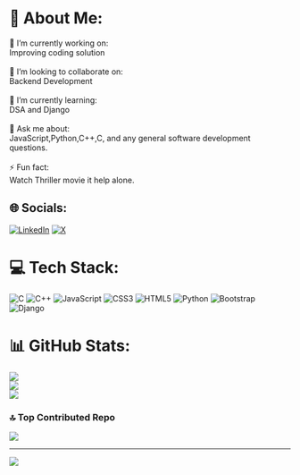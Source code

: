 # 💫 About Me:
🔭 I’m currently working on:<br>Improving coding solution<br><br>👯 I’m looking to collaborate on:<br>Backend Development<br><br>🌱 I’m currently learning:<br>DSA and Django<br><br>💬 Ask me about:<br>JavaScript,Python,C++,C, and any general software development questions.<br><br>⚡ Fun fact:<br>Watch Thriller movie it help alone.


## 🌐 Socials:
[![LinkedIn](https://img.shields.io/badge/LinkedIn-%230077B5.svg?logo=linkedin&logoColor=white)](https://linkedin.com/in/im-yash21) [![X](https://img.shields.io/badge/X-black.svg?logo=X&logoColor=white)](https://x.com/im_yash21) 

# 💻 Tech Stack:
![C](https://img.shields.io/badge/c-%2300599C.svg?style=for-the-badge&logo=c&logoColor=white) ![C++](https://img.shields.io/badge/c++-%2300599C.svg?style=for-the-badge&logo=c%2B%2B&logoColor=white) ![JavaScript](https://img.shields.io/badge/javascript-%23323330.svg?style=for-the-badge&logo=javascript&logoColor=%23F7DF1E) ![CSS3](https://img.shields.io/badge/css3-%231572B6.svg?style=for-the-badge&logo=css3&logoColor=white) ![HTML5](https://img.shields.io/badge/html5-%23E34F26.svg?style=for-the-badge&logo=html5&logoColor=white) ![Python](https://img.shields.io/badge/python-3670A0?style=for-the-badge&logo=python&logoColor=ffdd54) ![Bootstrap](https://img.shields.io/badge/bootstrap-%238511FA.svg?style=for-the-badge&logo=bootstrap&logoColor=white) ![Django](https://img.shields.io/badge/django-%23092E20.svg?style=for-the-badge&logo=django&logoColor=white)
# 📊 GitHub Stats:
![](https://github-readme-stats.vercel.app/api?username=im-yash21&theme=aura_dark&hide_border=false&include_all_commits=false&count_private=false)<br/>
![](https://github-readme-streak-stats.herokuapp.com/?user=im-yash21&theme=aura_dark&hide_border=false)<br/>
![](https://github-readme-stats.vercel.app/api/top-langs/?username=im-yash21&theme=aura_dark&hide_border=false&include_all_commits=false&count_private=false&layout=compact)

### 🔝 Top Contributed Repo
![](https://github-contributor-stats.vercel.app/api?username=im-yash21&limit=5&theme=dark&combine_all_yearly_contributions=true)

---
[![](https://visitcount.itsvg.in/api?id=im-yash21&icon=2&color=0)](https://visitcount.itsvg.in)
